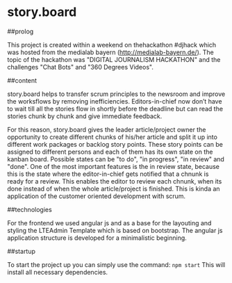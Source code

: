 # story.board

##prolog

This project is created within a weekend on thehackathon  #djhack which was hosted from the medialab bayern (http://medialab-bayern.de/). The topic of the hackathon was "DIGITAL JOURNALISM HACKATHON" and the challenges "Chat Bots" and "360 Degrees Videos".

##content

story.board helps to transfer scrum principles to the newsroom and improve the worksflows by removing inefficiencies. Editors-in-chief now don’t have to wait till all the stories flow in shortly before the deadline but can read the stories chunk by chunk and give immediate feedback.

For this reason, story.board gives the leader article/project owner the opportunity to create different chunks of his/her article and split it up into different work packages or backlog story points. These story points can be assigned to different persons and each of them has its own state on the kanban board. Possible states can be "to do", "in progress", "in review" and "done". One of the most important features is the in review state, because this is the state where the editor-in-chief gets notified that a chnunk is ready for a review. This enables the editor to review each chnunk, when its done instead of when the whole article/project is finished. This is kinda an application of the customer oriented development with scrum.

##technologies

For the frontend we used angular js and as a base for the layouting and styling the LTEAdmin Template which is based on bootstrap. The angular js application structure is developed for a minimalistic beginning.

##startup

To start the project up you can simply use the command: `npm start`
This will install all necessary dependencies.
